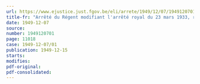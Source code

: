 ```yaml
---
url: https://www.ejustice.just.fgov.be/eli/arrete/1949/12/07/1949120701/justel
title-fr: "Arrêté du Régent modifiant l'arrêté royal du 23 mars 1933, relatif à la subdivision du grade de capitaine (abrogé par AR 07-04-1959, art. 69,9°)"
date: 1949-12-07
source:
number: 1949120701
page: 11018
case: 1949-12-07/01
publication: 1949-12-15
starts:
modifies:
pdf-original:
pdf-consolidated:
---
```


